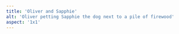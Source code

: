 ```yaml
---
title: 'Oliver and Sapphie'
alt: 'Oliver petting Sapphie the dog next to a pile of firewood'
aspect: '1x1'
---
```

